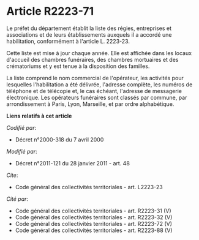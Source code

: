 # Article R2223-71

Le préfet du département établit la liste des régies, entreprises et associations et de leurs établissements auxquels il a
accordé une habilitation, conformément à l'article L. 2223-23. 

Cette liste est mise à jour chaque année. Elle est affichée dans les locaux d'accueil des chambres funéraires, des chambres
mortuaires et des crématoriums et y est tenue à la disposition des familles. 

La liste comprend le nom commercial de l'opérateur, les activités pour lesquelles l'habilitation a été délivrée, l'adresse
complète, les numéros de téléphone et de télécopie et, le cas échéant, l'adresse de messagerie électronique. Les opérateurs
funéraires sont classés par commune, par arrondissement à Paris, Lyon, Marseille, et par ordre alphabétique.

**Liens relatifs à cet article**

_Codifié par_:

  - Décret n°2000-318 du 7 avril 2000

_Modifié par_:

  - Décret n°2011-121 du 28 janvier 2011 - art. 48

_Cite_:

  - Code général des collectivités territoriales - art. L2223-23

_Cité par_:

  - Code général des collectivités territoriales - art. R2223-31 (V)
  - Code général des collectivités territoriales - art. R2223-32 (V)
  - Code général des collectivités territoriales - art. R2223-72 (V)
  - Code général des collectivités territoriales - art. R2223-88 (V)
